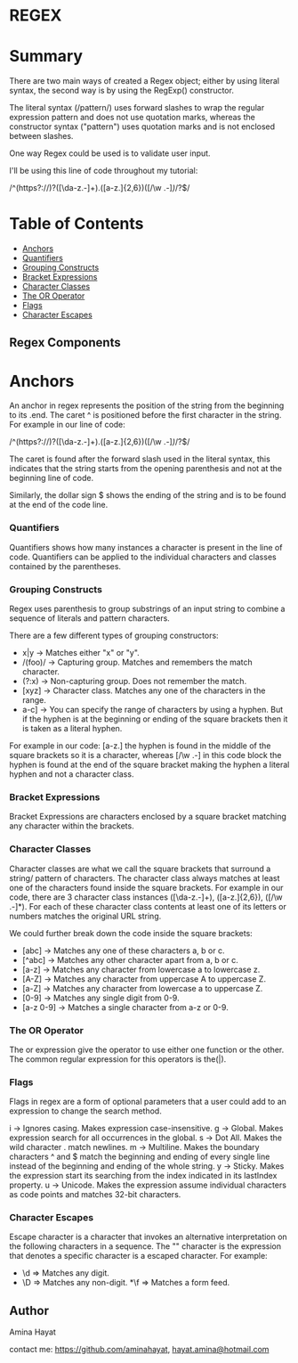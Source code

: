 # REGEX

# Summary 

There are two main ways of created a Regex object; either by using literal syntax, the second way is by using the RegExp() constructor.

The literal syntax (/pattern/) uses forward slashes to wrap the regular expression pattern and does not use quotation marks, whereas the constructor syntax ("pattern") uses quotation marks and is not enclosed between slashes.

One way Regex could be used is to validate user input.

I'll be using this line of code throughout my tutorial:

/^(https?:\/\/)?([\da-z\.-]+)\.([a-z\.]{2,6})([\/\w \.-]*)*\/?$/


# Table of Contents

- [Anchors](#anchors)
- [Quantifiers](#quantifiers)
- [Grouping Constructs](#grouping-constructs)
- [Bracket Expressions](#bracket-expressions)
- [Character Classes](#character-classes)
- [The OR Operator](#the-or-operator)
- [Flags](#flags)
- [Character Escapes](#character-escapes)


## Regex Components

# Anchors
An anchor in regex represents the position of the string from the beginning to its .end.
The caret ^ is positioned before the first character in the string. For example in our line of code:

/^(https?:\/\/)?([\da-z\.-]+)\.([a-z\.]{2,6})([\/\w \.-]*)*\/?$/

The caret is found after the forward slash used in the literal syntax, this indicates that the string starts from the opening parenthesis and not at the beginning line of code. 

Similarly, the dollar sign $ shows the ending of the string and is to be found at the end of the code line.

### Quantifiers
Quantifiers shows how many instances a character is present in the line of code. Quantifiers can be applied to the individual characters and classes contained by the parentheses.

### Grouping Constructs
Regex uses parenthesis to group substrings of an input string to combine a sequence of literals and pattern characters.

There are a few different types of grouping constructors:

* x|y -> Matches either "x" or "y".
* /(foo)/ -> Capturing group. Matches and remembers the match character.
* (?:x) -> Non-capturing group. Does not remember the match.
* [xyz] -> Character class. Matches any one of the characters in the range.
 * a-c] -> You can specify the range of characters by using a hyphen. But if the hyphen is at the beginning or ending of the square brackets then it is taken as a 
 literal hyphen.

For example in our code: [a-z\.] the hyphen is found in the middle of the square brackets so it is a character, whereas [\/\w \.-] in this code block the hyphen is found at the end of the square bracket making the hyphen a literal hyphen and not a character class.

### Bracket Expressions
Bracket Expressions are characters enclosed by a square bracket matching any character within the brackets.


### Character Classes
Character classes are what we call the square brackets that surround a string/ pattern of characters. The character class always matches at least one of the characters found inside the square brackets. For example in our code, there are 3 character class instances ([\da-z\.-]+), ([a-z\.]{2,6}), ([\/\w \.-]*). For each of these character class contents at least one of its letters or numbers matches the original URL string.

We could further break down the code inside the square brackets:

* [abc] -> Matches any one of these characters a, b or c.
* [^abc] -> Matches any other character apart from a, b or c.
* [a-z] -> Matches any character from lowercase a to lowercase z.
* [A-Z] -> Matches any character from uppercase A to uppercase Z.
* [a-Z] -> Matches any character from lowercase a to uppercase Z.
* [0-9] -> Matches any single digit from 0-9.
* [a-z 0-9] -> Matches a single character from a-z or 0-9.

### The OR Operator
The or expression give the operator to use either one function or the other. The common regular expression for this operators is the(|).

### Flags
Flags in regex are a form of optional parameters that a user could add to an expression to change the search method.

i -> Ignores casing. Makes expression case-insensitive.
g -> Global. Makes expression search for all occurrences in the global.
s -> Dot All. Makes the wild character . match newlines.
m -> Multiline. Makes the boundary characters ^ and $ match the beginning and ending of every single line instead of the beginning and ending of the whole string.
y -> Sticky. Makes the expression start its searching from the index indicated in its lastIndex property.
u -> Unicode. Makes the expression assume individual characters as code points and matches 32-bit characters.

### Character Escapes
Escape character is a character that invokes an alternative interpretation on the following characters in a sequence. The "" character is the expression that denotes a specific character is a escaped character. For example:

* \d => Matches any digit.
* \D => Matches any non-digit.
*\f => Matches a form feed.

## Author

Amina Hayat

contact me: https://github.com/aminahayat, hayat.amina@hotmail.com

